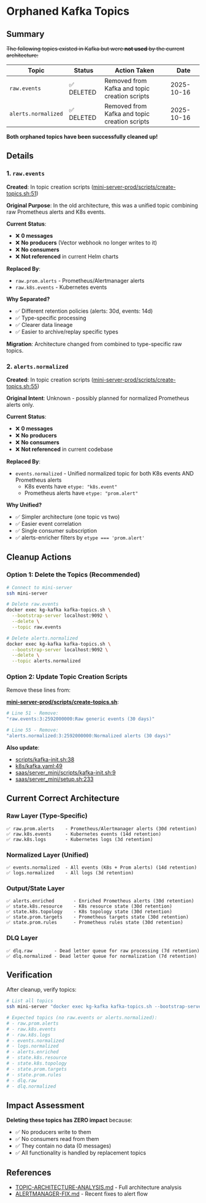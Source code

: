 # Orphaned Kafka Topics

## Summary

~~The following topics existed in Kafka but were **not used** by the current architecture:~~

| Topic | Status | Action Taken | Date |
|-------|--------|--------------|------|
| `raw.events` | ✅ DELETED | Removed from Kafka and topic creation scripts | 2025-10-16 |
| `alerts.normalized` | ✅ DELETED | Removed from Kafka and topic creation scripts | 2025-10-16 |

**Both orphaned topics have been successfully cleaned up!**

## Details

### 1. `raw.events`

**Created**: In topic creation scripts ([mini-server-prod/scripts/create-topics.sh:51](../mini-server-prod/scripts/create-topics.sh#L51))

**Original Purpose**: In the old architecture, this was a unified topic combining raw Prometheus alerts and K8s events.

**Current Status**:
- ❌ **0 messages**
- ❌ **No producers** (Vector webhook no longer writes to it)
- ❌ **No consumers**
- ❌ **Not referenced** in current Helm charts

**Replaced By**:
- `raw.prom.alerts` - Prometheus/Alertmanager alerts
- `raw.k8s.events` - Kubernetes events

**Why Separated?**
- ✅ Different retention policies (alerts: 30d, events: 14d)
- ✅ Type-specific processing
- ✅ Clearer data lineage
- ✅ Easier to archive/replay specific types

**Migration**: Architecture changed from combined to type-specific raw topics.

### 2. `alerts.normalized`

**Created**: In topic creation scripts ([mini-server-prod/scripts/create-topics.sh:55](../mini-server-prod/scripts/create-topics.sh#L55))

**Original Intent**: Unknown - possibly planned for normalized Prometheus alerts only.

**Current Status**:
- ❌ **0 messages**
- ❌ **No producers**
- ❌ **No consumers**
- ❌ **Not referenced** in current codebase

**Replaced By**:
- `events.normalized` - Unified normalized topic for both K8s events AND Prometheus alerts
  - K8s events have `etype: "k8s.event"`
  - Prometheus alerts have `etype: "prom.alert"`

**Why Unified?**
- ✅ Simpler architecture (one topic vs two)
- ✅ Easier event correlation
- ✅ Single consumer subscription
- ✅ alerts-enricher filters by `etype === 'prom.alert'`

## Cleanup Actions

### Option 1: Delete the Topics (Recommended)

```bash
# Connect to mini-server
ssh mini-server

# Delete raw.events
docker exec kg-kafka kafka-topics.sh \
  --bootstrap-server localhost:9092 \
  --delete \
  --topic raw.events

# Delete alerts.normalized
docker exec kg-kafka kafka-topics.sh \
  --bootstrap-server localhost:9092 \
  --delete \
  --topic alerts.normalized
```

### Option 2: Update Topic Creation Scripts

Remove these lines from:

**[mini-server-prod/scripts/create-topics.sh](../mini-server-prod/scripts/create-topics.sh)**:
```bash
# Line 51 - Remove:
"raw.events:3:2592000000:Raw generic events (30 days)"

# Line 55 - Remove:
"alerts.normalized:3:2592000000:Normalized alerts (30 days)"
```

**Also update**:
- [scripts/kafka-init.sh:38](../scripts/kafka-init.sh#L38)
- [k8s/kafka.yaml:49](../k8s/kafka.yaml#L49)
- [saas/server_mini/scripts/kafka-init.sh:9](../saas/server_mini/scripts/kafka-init.sh#L9)
- [saas/server_mini/setup.sh:233](../saas/server_mini/setup.sh#L233)

## Current Correct Architecture

### Raw Layer (Type-Specific)
```
✅ raw.prom.alerts    - Prometheus/Alertmanager alerts (30d retention)
✅ raw.k8s.events     - Kubernetes events (14d retention)
✅ raw.k8s.logs       - Kubernetes logs (3d retention)
```

### Normalized Layer (Unified)
```
✅ events.normalized  - All events (K8s + Prom alerts) (14d retention)
✅ logs.normalized    - All logs (3d retention)
```

### Output/State Layer
```
✅ alerts.enriched       - Enriched Prometheus alerts (30d retention)
✅ state.k8s.resource    - K8s resource state (30d retention)
✅ state.k8s.topology    - K8s topology state (30d retention)
✅ state.prom.targets    - Prometheus targets state (30d retention)
✅ state.prom.rules      - Prometheus rules state (30d retention)
```

### DLQ Layer
```
✅ dlq.raw        - Dead letter queue for raw processing (7d retention)
✅ dlq.normalized - Dead letter queue for normalization (7d retention)
```

## Verification

After cleanup, verify topics:

```bash
# List all topics
ssh mini-server "docker exec kg-kafka kafka-topics.sh --bootstrap-server localhost:9092 --list"

# Expected topics (no raw.events or alerts.normalized):
# - raw.prom.alerts
# - raw.k8s.events
# - raw.k8s.logs
# - events.normalized
# - logs.normalized
# - alerts.enriched
# - state.k8s.resource
# - state.k8s.topology
# - state.prom.targets
# - state.prom.rules
# - dlq.raw
# - dlq.normalized
```

## Impact Assessment

**Deleting these topics has ZERO impact** because:
- ✅ No producers write to them
- ✅ No consumers read from them
- ✅ They contain no data (0 messages)
- ✅ All functionality is handled by replacement topics

## References

- [TOPIC-ARCHITECTURE-ANALYSIS.md](./TOPIC-ARCHITECTURE-ANALYSIS.md) - Full architecture analysis
- [ALERTMANAGER-FIX.md](./ALERTMANAGER-FIX.md) - Recent fixes to alert flow